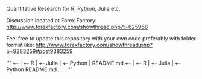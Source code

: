 Quantitative Research for R, Python, Julia etc.

Discussion located at Forex Factory:
http://www.forexfactory.com/showthread.php?t=625968

Feel free to update this repository with your own code preferably with folder format like:
http://www.forexfactory.com/showthread.php?p=9383259#post9383259

'''
<root>
   +-<topic1>
    |     +- R
    |     +- Julia
    |     +- Python
    |     README.md
   +-<topic2>
    |     +- R
    |     +- Julia
    |     +- Python
          README.md
    .
    .
    .
'''